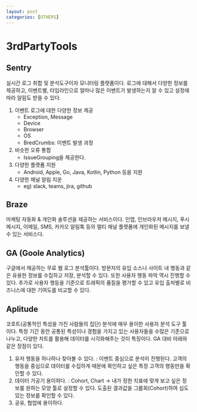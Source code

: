```yaml
---
layout: post
categories: [OTHERS]
---
```



# 3rdPartyTools

## Sentry
실시간 로그 취합 및 분석도구이자 모니터링 플랫폼이다. 로그에 대해서 다양한 정보를 제공하고,
이벤트별, 타임라인으로 얼마나 많은 이벤트가 발생하는지 알 수 있고 설정에 따라 알림도 받을 수 있다.

1. 이벤트 로그에 대한 다양한 정보 제공
   - Exception, Message
   - Device
   - Browser
   - OS
   - BredCrumbs: 이벤트 발생 과정
2. 비슷한 오류 통합
   - IssueGrouping을 제공한다.
3. 다양한 플랫폼 지원
   - Android, Apple, Go, Java, Kotlin, Python 등을 지원
3. 다양한 채널 알림 지운
   - eg) slack, teams, jira, github

## Braze
마케팅 자동화 & 개인화 솔루션을 제공하는 서비스이다. 인앱, 인브라우저 메시지, 푸시 메시지, 이메일, SMS, 카카오 알림톡 등의
멀티 채널 플랫폼에 개인화된 메시지를 보낼 수 있는 서비스다.


## GA (Goole Analytics)
구글에서 제공하는 무료 웹 로그 분석툴이다. 방문자의 유입 소스나 사이트 내 행동과 같은 유용한 정보를 수집하고 저장, 분석할 수 있다.
또한 사용자 행동 파악 역시 진행할 수 있다. 추가로 사용자 행등을 기준으로 트래픽의 품질을 평가할 수 있고 유입 출처별로 비즈니스에 대한 기여도를 비교할 수 있다.

## Aplitude

코호트(공통적인 특성을 가진 사람들의 집단) 분석에 매우 용이한 사용자 분석 도구 툴이다. 특정 기간 동안 공통된 특성이나 경험을 가지고 있는 사용자들을 수많은 기준으로 나누고,
다양한 차트를 활용해 데이터를 시각화해주는 것이 특징이다. GA 대비 아래와 같은 장점이 있다.

1. 유저 행동을 하나하나 찾아볼 수 있다. : 이벤트 중심으로 분석이 진행된다. 고객의 행동을 중심으로 데이터를 수집하게 때문에 확인하고 싶은 특정 고객의 행동만을 확인할 수 있다. 
2. 데이터 가공기 용이하다. : Cohort, Chart -> 내가 정한 지표에 맞게 보고 싶은 정보를 원하는 모양 툴로 설정할 수 있다. 도출된 결과값을 그룹회(Cohort)하여 심도있는 정보를 확인할 수 있다.
3. 공유, 협업에 용이하다.